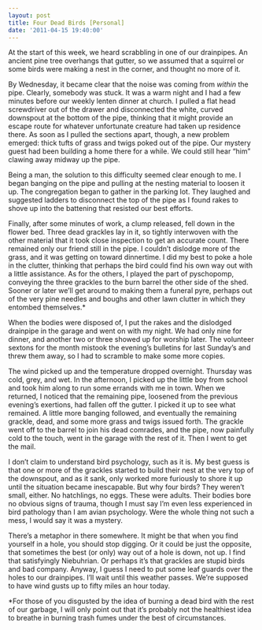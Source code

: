 ```yaml
---
layout: post
title: Four Dead Birds [Personal]
date: '2011-04-15 19:40:00'
---
```



At the start of this week, we heard scrabbling in one of our drainpipes. An ancient pine tree overhangs that gutter, so we assumed that a squirrel or some birds were making a nest in the corner, and thought no more of it.

By Wednesday, it became clear that the noise was coming from *within* the pipe. Clearly, somebody was stuck. It was a warm night and I had a few minutes before our weekly lenten dinner at church. I pulled a flat head screwdriver out of the drawer and disconnected the white, curved downspout at the bottom of the pipe, thinking that it might provide an escape route for whatever unfortunate creature had taken up residence there. As soon as I pulled the sections apart, though, a new problem emerged: thick tufts of grass and twigs poked out of the pipe. Our mystery guest had been building a home there for a while. We could still hear “him” clawing away midway up the pipe.

Being a man, the solution to this difficulty seemed clear enough to me. I began banging on the pipe and pulling at the nesting material to loosen it up. The congregation began to gather in the parking lot. They laughed and suggested ladders to disconnect the top of the pipe as I found rakes to shove up into the battening that resisted our best efforts.

Finally, after some minutes of work, a clump released, fell down in the flower bed. Three dead grackles lay in it, so tightly interwoven with the other material that it took close inspection to get an accurate count. There remained only our friend still in the pipe. I couldn’t dislodge more of the grass, and it was getting on toward dinnertime. I did my best to poke a hole in the clutter, thinking that perhaps the bird could find his own way out with a little assistance. As for the others, I played the part of pyschopomp, conveying the three grackles to the burn barrel the other side of the shed. Sooner or later we’ll get around to making them a funeral pyre, perhaps out of the very pine needles and boughs and other lawn clutter in which they entombed themselves.*

When the bodies were disposed of, I put the rakes and the dislodged drainpipe in the garage and went on with my night. We had only nine for dinner, and another two or three showed up for worship later. The volunteer sextons for the month mistook the evening’s bulletins for last Sunday’s and threw them away, so I had to scramble to make some more copies.

The wind picked up and the temperature dropped overnight. Thursday was cold, grey, and wet. In the afternoon, I picked up the little boy from school and took him along to run some errands with me in town. When we returned, I noticed that the remaining pipe, loosened from the previous evening’s exertions, had fallen off the gutter. I picked it up to see what remained. A little more banging followed, and eventually the remaining grackle, dead, and some more grass and twigs issued forth. The grackle went off to the barrel to join his dead comrades, and the pipe, now painfully cold to the touch, went in the garage with the rest of it. Then I went to get the mail.

I don’t claim to understand bird psychology, such as it is. My best guess is that one or more of the grackles started to build their nest at the very top of the downspout, and as it sank, only worked more furiously to shore it up until the situation became inescapable. But why four birds? They weren’t small, either. No hatchlings, no eggs. These were adults. Their bodies bore no obvious signs of trauma, though I must say I’m even less experienced in bird pathology than I am avian psychology. Were the whole thing not such a mess, I would say it was a mystery.

There’s a metaphor in there somewhere. It might be that when you find yourself in a hole, you should stop digging. Or it could be just the opposite, that sometimes the best (or only) way out of a hole is down, not up. I find that satisfyingly Niebuhrian. Or perhaps it’s that grackles are stupid birds and bad company. Anyway, I guess I need to put some leaf guards over the holes to our drainpipes. I’ll wait until this weather passes. We’re supposed to have wind gusts up to fifty miles an hour today.

*For those of you disgusted by the idea of burning a dead bird with the rest of our garbage, I will only point out that it’s probably not the healthiest idea to breathe in burning trash fumes under the best of circumstances.


